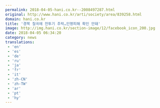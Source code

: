 ```yaml
---
permalink: 2018-04-05-hani.co.kr--2008497287.html
original: http://www.hani.co.kr/arti/society/area/839258.html
domain: hani.co.kr
title: '경북 칠곡에 전투기 추락…인명피해 확인 안돼'
image: http://img.hani.co.kr/section-image/12/facebook_icon_200.jpg
date: 2018-04-05 06:34:20
category: news
translations: 
 - 'en'
 - 'es'
 - 'de'
 - 'ru'
 - 'ja'
 - 'fr'
 - 'it'
 - 'zh-CN'
 - 'zh-TW'
 - 'ar'
 - 'pt'
 - 'hy'
---
```


